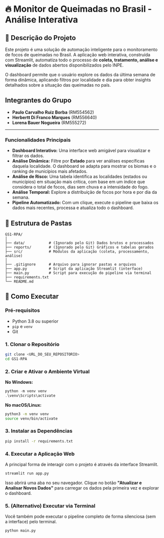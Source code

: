 # 🔥 Monitor de Queimadas no Brasil - Análise Interativa

## 📝 Descrição do Projeto

Este projeto é uma solução de automação inteligente para o monitoramento de focos de queimadas no Brasil. A aplicação web interativa, construída com Streamlit, automatiza todo o processo de **coleta, tratamento, análise e visualização** de dados abertos disponibilizados pelo INPE.

O dashboard permite que o usuário explore os dados da última semana de forma dinâmica, aplicando filtros por localidade e dia para obter insights detalhados sobre a situação das queimadas no país.

## Integrantes do Grupo

- **Paulo Carvalho Ruiz Borba** (RM554562)
- **Herbertt Di Franco Marques** (RM556640)
- **Lorena Bauer Nogueira** (RM555272)

---

### Funcionalidades Principais

-   **Dashboard Interativo:** Uma interface web amigável para visualizar e filtrar os dados.
-   **Análise Dinâmica:** Filtre por **Estado** para ver análises específicas daquela localidade. O dashboard se adapta para mostrar os biomas e o ranking de municípios mais afetados.
-   **Análise de Risco:** Uma tabela identifica as localidades (estados ou municípios) em situação mais crítica, com base em um índice que considera o total de focos, dias sem chuva e a intensidade do fogo.
-   **Análise Temporal:** Explore a distribuição de focos por hora e por dia da semana.
-   **Pipeline Automatizado:** Com um clique, execute o pipeline que baixa os dados mais recentes, processa e atualiza todo o dashboard.

## 📁 Estrutura de Pastas

```
GS1-RPA/
│
├── data/           # (Ignorado pelo Git) Dados brutos e processados
├── reports/        # (Ignorado pelo Git) Gráficos e tabelas gerados
├── src/            # Módulos da aplicação (coleta, processamento, análise)
│
├── .gitignore      # Arquivo para ignorar pastas e arquivos
├── app.py          # Script da aplicação Streamlit (interface)
├── main.py         # Script para execução do pipeline via terminal
├── requirements.txt
└── README.md
```

## 🚀 Como Executar

### Pré-requisitos

-   Python 3.8 ou superior
-   `pip` e `venv`
-   Git

### 1. Clonar o Repositório

```bash
git clone <URL_DO_SEU_REPOSITORIO>
cd GS1-RPA
```

### 2. Criar e Ativar o Ambiente Virtual

**No Windows:**
```powershell
python -m venv venv
.\venv\Scripts\activate
```

**No macOS/Linux:**
```bash
python3 -m venv venv
source venv/bin/activate
```

### 3. Instalar as Dependências

```bash
pip install -r requirements.txt
```

### 4. Executar a Aplicação Web

A principal forma de interagir com o projeto é através da interface Streamlit.

```bash
streamlit run app.py
```

Isso abrirá uma aba no seu navegador. Clique no botão **"Atualizar e Analisar Novos Dados"** para carregar os dados pela primeira vez e explorar o dashboard.

### 5. (Alternativo) Executar via Terminal

Você também pode executar o pipeline completo de forma silenciosa (sem a interface) pelo terminal.

```bash
python main.py
```
